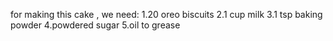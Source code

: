 for making this cake , we need:
1.20 oreo biscuits
2.1 cup milk
3.1 tsp baking powder
4.powdered sugar
5.oil to grease 

